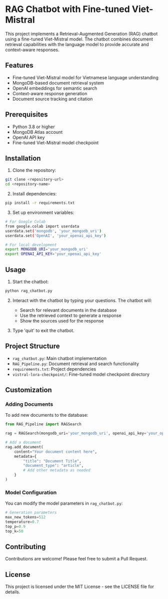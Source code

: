 # RAG Chatbot with Fine-tuned Viet-Mistral

This project implements a Retrieval-Augmented Generation (RAG) chatbot using a fine-tuned Viet-Mistral model. The chatbot combines document retrieval capabilities with the language model to provide accurate and context-aware responses.

## Features

- Fine-tuned Viet-Mistral model for Vietnamese language understanding
- MongoDB-based document retrieval system
- OpenAI embeddings for semantic search
- Context-aware response generation
- Document source tracking and citation

## Prerequisites

- Python 3.8 or higher
- MongoDB Atlas account
- OpenAI API key
- Fine-tuned Viet-Mistral model checkpoint

## Installation

1. Clone the repository:
```bash
git clone <repository-url>
cd <repository-name>
```

2. Install dependencies:
```bash
pip install -r requirements.txt
```

3. Set up environment variables:
```bash
# For Google Colab
from google.colab import userdata
userdata.set('mongodb', 'your_mongodb_uri')
userdata.set('OpenAI', 'your_openai_api_key')

# For local development
export MONGODB_URI='your_mongodb_uri'
export OPENAI_API_KEY='your_openai_api_key'
```

## Usage

1. Start the chatbot:
```bash
python rag_chatbot.py
```

2. Interact with the chatbot by typing your questions. The chatbot will:
   - Search for relevant documents in the database
   - Use the retrieved context to generate a response
   - Show the sources used for the response

3. Type 'quit' to exit the chatbot.

## Project Structure

- `rag_chatbot.py`: Main chatbot implementation
- `RAG_Pipeline.py`: Document retrieval and search functionality
- `requirements.txt`: Project dependencies
- `vistral-lora-checkpoint/`: Fine-tuned model checkpoint directory

## Customization

### Adding Documents

To add new documents to the database:

```python
from RAG_Pipeline import RAGSearch

rag = RAGSearch(mongodb_uri='your_mongodb_uri', openai_api_key='your_openai_api_key')

# Add a document
rag.add_document(
    content="Your document content here",
    metadata={
        "title": "Document Title",
        "document_type": "article",
        # Add other metadata as needed
    }
)
```

### Model Configuration

You can modify the model parameters in `rag_chatbot.py`:

```python
# Generation parameters
max_new_tokens=512
temperature=0.7
top_p=0.9
top_k=50
```

## Contributing

Contributions are welcome! Please feel free to submit a Pull Request.

## License

This project is licensed under the MIT License - see the LICENSE file for details.
